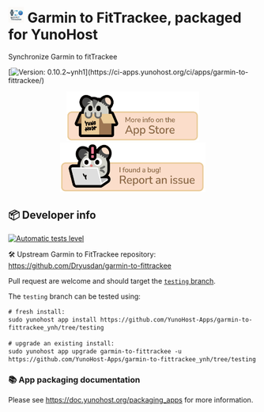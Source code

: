 <!--
N.B.: This README was automatically generated by <https://github.com/YunoHost/apps_tools/blob/main/readme_generator>
It shall NOT be edited by hand.
-->

<h1>
  <img src="https://raw.githubusercontent.com/YunoHost/apps/main/logos/garmin-to-fittrackee.png" width="32px" alt="Logo of Garmin to FitTrackee">
  Garmin to FitTrackee, packaged for YunoHost
</h1>

Synchronize Garmin to fitTrackee

[![Version: 0.10.2~ynh1](https://img.shields.io/badge/Version-0.10.2~ynh1-rgb(18,138,11)?style=for-the-badge)](https://ci-apps.yunohost.org/ci/apps/garmin-to-fittrackee/)

<div align="center">
<a href="https://apps.yunohost.org/app/garmin-to-fittrackee"><img height="100px" src="https://github.com/YunoHost/yunohost-artwork/raw/refs/heads/main/badges/neopossum-badges/badge_more_info_on_the_appstore.svg"/></a>
<a href="https://github.com/YunoHost-Apps/garmin-to-fittrackee_ynh/issues"><img height="100px" src="https://github.com/YunoHost/yunohost-artwork/raw/refs/heads/main/badges/neopossum-badges/badge_report_an_issue.svg"/></a>
</div>

## 📦 Developer info

[![Automatic tests level](https://apps.yunohost.org/badge/cilevel/garmin-to-fittrackee)](https://ci-apps.yunohost.org/ci/apps/garmin-to-fittrackee/)

🛠️ Upstream Garmin to FitTrackee repository: <https://github.com/Dryusdan/garmin-to-fittrackee>

Pull request are welcome and should target the [`testing` branch](https://github.com/YunoHost-Apps/garmin-to-fittrackee_ynh/tree/testing).

The `testing` branch can be tested using:
```
# fresh install:
sudo yunohost app install https://github.com/YunoHost-Apps/garmin-to-fittrackee_ynh/tree/testing

# upgrade an existing install:
sudo yunohost app upgrade garmin-to-fittrackee -u https://github.com/YunoHost-Apps/garmin-to-fittrackee_ynh/tree/testing
```

### 📚 App packaging documentation

Please see <https://doc.yunohost.org/packaging_apps> for more information.